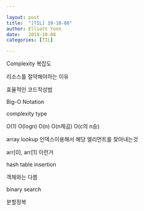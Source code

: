 ```yaml
---

layout: post
title:  "[TIL] 19-10-08"
author: Elliott Yoon
date:   2019-10-08 
categories: [TIL]

---
```


Complexity 복잡도

리소스를 절약해야하는 이유

효율적인 코드작성법

 Big-O Notation

complexity type

O(1) O(logn) O(n) O(n제곱) O(c의 n승)



array lookup 인덱스이용해서 해당 엘리먼트를 찾아내는것

arr[0], arr[1]  이런거



hash table insertion

객체와는 다름



binary search



 분할정복



